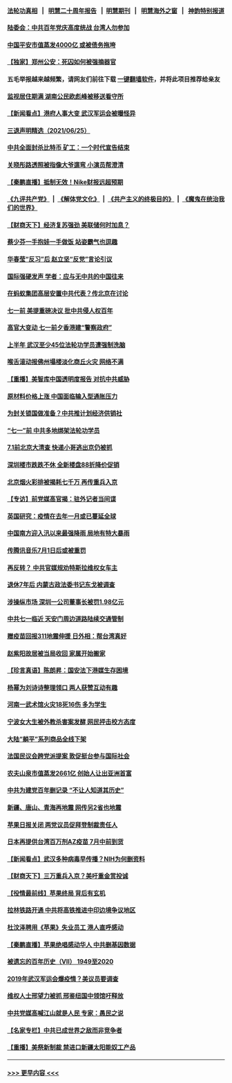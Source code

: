 #### [法轮功真相](https://github.com/gfw-breaker/truth/blob/master/README.md?t=0) &nbsp;&nbsp;|&nbsp;&nbsp; [明慧二十周年报告](https://github.com/gfw-breaker/mh-reports/blob/master/README.md?t=0) &nbsp;&nbsp;|&nbsp;&nbsp;[明慧期刊](https://github.com/gfw-breaker/mh-qikan) &nbsp;&nbsp;|&nbsp;&nbsp; [明慧海外之窗](https://github.com/gfw-breaker/mh-news/blob/master/README.md?t=0) &nbsp;&nbsp;|&nbsp;&nbsp; [神韵特别报道](https://github.com/gfw-breaker/mh-news/blob/master/shenyun.md?t=0)
#### [陆委会：中共百年党庆高度统战 台湾人勿参加](../pages/nsc413/n13048681.md?t=06261451) 
#### [中国平安市值蒸发4000亿 或被债务拖垮](../pages/nsc413/n13048481.md?t=06261451) 
#### [【独家】郑州公安：死囚如何被强摘器官](../pages/nsc413/n13045496.md?t=06261451) 
#### 五毛举报越来越频繁，请网友们前往下载 [一键翻墙软件](https://github.com/gfw-breaker/ssr-accounts)，并将此项目推荐给亲友
#### [监视居住期满 湖南公民欧彪峰被移送看守所](../pages/nsc413/n13048265.md?t=06261451) 
#### [【新闻看点】港府人事大变 武汉军运会被曝怪异](../pages/nsc413/n13048327.md?t=06261451) 
#### [三退声明精选（2021/06/25）](../pages/nsc413/n13048702.md?t=06261451) 
#### [中共全面封杀比特币 矿工：一个时代宣告结束](../pages/nsc413/n13048479.md?t=06261451) 
#### [关晓彤路透照被指像大爷遛弯 小演员帮澄清](../pages/nsc413/n13048292.md?t=06261451) 
#### [【秦鹏直播】抵制无效！Nike财报远超预期](../pages/nsc413/n13048344.md?t=06261451) 
#### [《九评共产党》](https://github.com/begood0513/9ping.md/blob/master/README.md) &nbsp;|&nbsp; [《解体党文化》](../../../../jtdwh.md/blob/master/README.md)  &nbsp;|&nbsp; [《共产主义的终极目的》](../../../../gczydzjmd.md/blob/master/README.md) &nbsp;|&nbsp; [《魔鬼在统治我们的世界》](../../../../mgztzwmdsj.md/blob/master/README.md) 
#### [【财商天下】经济复苏强劲 美联储何时加息？](../pages/nsc413/n13047893.md?t=06261451) 
#### [蔡少芬一手抱娃一手做饭 站姿霸气也逗趣](../pages/nsc413/n13048070.md?t=06261451) 
#### [华春莹“反习”后 赵立坚“反党”言论引议](../pages/nsc413/n13048225.md?t=06261451) 
#### [国际强硬发声 学者：应与无中共的中国往来](../pages/nsc413/n13048099.md?t=06261451) 
#### [在蚂蚁集团高层安置中共代表？传北京在讨论](../pages/nsc413/n13048189.md?t=06261451) 
#### [七一前 美提重磅决议 批中共侵人权百年](../pages/nsc413/n13048047.md?t=06261451) 
#### [高官大变动 七一前夕香港建“警察政府”](../pages/nsc413/n13048072.md?t=06261451) 
#### [上半年 武汉至少45位法轮功学员遭强制洗脑](../pages/nsc413/n13047798.md?t=06261451) 
#### [喉舌滚动报佛州塌楼淡化商丘火灾 网络不满](../pages/nsc413/n13048008.md?t=06261451) 
#### [【重播】美智库中国透明度报告 对抗中共威胁](../pages/nsc413/n13047941.md?t=06261451) 
#### [原材料价格上涨 中国面临输入型通胀压力](../pages/nsc413/n13047055.md?t=06261451) 
#### [为封关锁国做准备？中共推计划经济供销社](../pages/nsc413/n13044108.md?t=06261451) 
#### [“七一”前 中共多地绑架法轮功学员](../pages/nsc413/n13045655.md?t=06261451) 
#### [7.1前北京大清查 快递小哥逃出京仍被抓](../pages/nsc413/n13047561.md?t=06261451) 
#### [深圳楼市跌跌不休 全新楼盘88折降价促销](../pages/nsc413/n13047257.md?t=06261451) 
#### [北京烟火彩排被揭耗七千万 再传重兵入京](../pages/nsc413/n13047182.md?t=06261451) 
#### [【专访】前党媒高官揭：驻外记者当间谍](../pages/nsc413/n13015628.md?t=06261451) 
#### [英国研究：疫情在去年一月或已蔓延全球](../pages/nsc413/n13047305.md?t=06261451) 
#### [中国南方迎入汛以来最强降雨 局地有特大暴雨](../pages/nsc413/n13046915.md?t=06261451) 
#### [传腾讯音乐7月1日后或被重罚](../pages/nsc413/n13046864.md?t=06261451) 
#### [再反转？ 中共官媒规劝特斯拉维权女车主](../pages/nsc413/n13046925.md?t=06261451) 
#### [退休7年后 内蒙古政法委书记东戈被调查](../pages/nsc413/n13046852.md?t=06261451) 
#### [涉操纵市场 深圳一公司董事长被罚1.98亿元](../pages/nsc413/n13046742.md?t=06261451) 
#### [中共七一临近 天安门周边道路陆续交通管制](../pages/nsc413/n13046619.md?t=06261451) 
#### [赠疫苗回报311地震伸援 日外相：帮台湾真好](../pages/nsc413/n13046765.md?t=06261451) 
#### [赵紫阳故居被当局收回 家属开始搬家](../pages/nsc413/n13046540.md?t=06261451) 
#### [【珍言真语】陈朗昇：国安法下港媒生存困境](../pages/nsc413/n13044183.md?t=06261451) 
#### [杨幂为刘诗诗整理领口 两人获赞互动有趣](../pages/nsc413/n13045902.md?t=06261451) 
#### [河南一武术馆火灾18死16伤 多为学生](../pages/nsc413/n13046043.md?t=06261451) 
#### [宁波女大生被外教杀害案发酵 网民抨击校方态度](../pages/nsc413/n13046171.md?t=06261451) 
#### [大陆“躺平”系列商品全线下架](../pages/nsc413/n13046237.md?t=06261451) 
#### [法国民议会跨党派提案 敦促挺台参与国际社会](../pages/nsc413/n13046246.md?t=06261451) 
#### [农夫山泉市值蒸发2661亿 创始人让出亚洲首富](../pages/nsc413/n13046059.md?t=06261451) 
#### [中共为建党百年删记录 “不让人知道其历史”](../pages/nsc413/n13046141.md?t=06261451) 
#### [新疆、唐山、青海再地震 网传另2省也地震](../pages/nsc413/n13046180.md?t=06261451) 
#### [苹果日报关闭 两党议员促拜登制裁责任人](../pages/nsc413/n13046111.md?t=06261451) 
#### [日本再提供台湾百万剂AZ疫苗 7月中前到货](../pages/nsc413/n13046148.md?t=06261451) 
#### [【新闻看点】武汉多种病毒早传播？NIH为何删资料](../pages/nsc413/n13045778.md?t=06261451) 
#### [【财商天下】三万重兵入京？美吁重金赏投诚](../pages/nsc413/n13045139.md?t=06261451) 
#### [【役情最前线】苹果终局 背后有玄机](../pages/nsc413/n13045798.md?t=06261451) 
#### [拉林铁路开通 中共将高铁推进中印边境争议地区](../pages/nsc413/n13045737.md?t=06261451) 
#### [杜汶泽聘用《苹果》失业员工 港人直呼感动](../pages/nsc413/n13045511.md?t=06261451) 
#### [【秦鹏直播】苹果绝唱感动华人 中共删基因数据](../pages/nsc413/n13045812.md?t=06261451) 
#### [被遗忘的百年历史（VII） 1949至2020](../pages/nsc413/n13001762.md?t=06261451) 
#### [2019年武汉军运会爆疫情？美议员要调查](../pages/nsc413/n13045539.md?t=06261451) 
#### [维权人士邢望力被抓 邢鉴纽国中领馆吁释放](../pages/nsc413/n13044328.md?t=06261451) 
#### [中共党媒高喊江山就是人民 专家：愚民之说](../pages/nsc413/n13045460.md?t=06261451) 
#### [【名家专栏】中共已成世界之敌而非竞争者](../pages/nsc413/n13044901.md?t=06261451) 
#### [【重播】美祭新制裁 禁进口新疆太阳能奴工产品](../pages/nsc413/n13045613.md?t=06261451) 

----
#### [ >>> 更早内容 <<< ](../indexes/nsc413-earlier.md)
